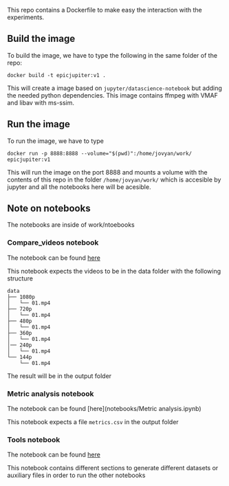 This repo contains a Dockerfile to make easy the interaction with the experiments.

## Build the image
To build the image, we have to type the following in the same folder of the repo:
```
docker build -t epicjupiter:v1 .
```

This will create a image based on `jupyter/datascience-notebook` but adding the needed python dependencies. This image 
contains ffmpeg with VMAF and libav with ms-ssim.

## Run the image
To run the image, we have to type
```
docker run -p 8888:8888 --volume="$(pwd)":/home/jovyan/work/ epicjupiter:v1
```

This will run the image on the port 8888 and mounts a volume with the contents of this repo in the folder 
`/home/jovyan/work/` which is accesible by jupyter and all the notebooks here will be acesible.

## Note on notebooks


The notebooks are inside of work/ntoebooks

### Compare_videos notebook

The notebook can be found [here](notebooks/Compare_videos.ipynb)

This notebook expects the videos to be in the data folder with the following structure

```
data
├── 1080p
│   └── 01.mp4
├── 720p
│   └── 01.mp4
├── 480p
│   └── 01.mp4
├── 360p
│   └── 01.mp4
│── 240p
│   └── 01.mp4
└── 144p
    └── 01.mp4    
```

The result will be in the output folder

### Metric analysis notebook

The notebook can be found [here](notebooks/Metric analysis.ipynb)

This notebook expects a file `metrics.csv` in the output folder

### Tools notebook

The notebook can be found [here](notebooks/Tools.ipynb)

This notebook contains different sections to generate different datasets or auxiliary files in order to run the other notebooks
